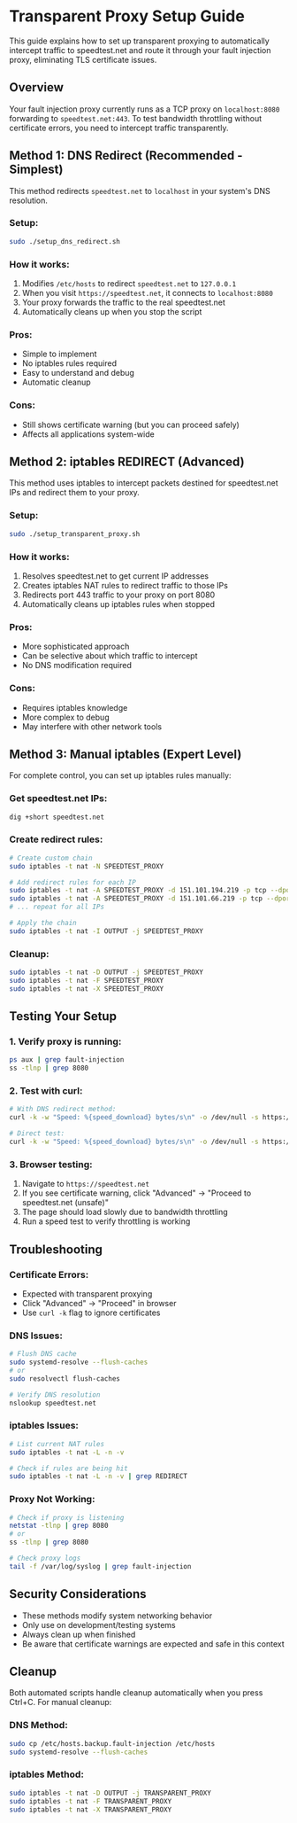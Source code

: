 # Transparent Proxy Setup Guide

This guide explains how to set up transparent proxying to automatically intercept traffic to speedtest.net and route it through your fault injection proxy, eliminating TLS certificate issues.

## Overview

Your fault injection proxy currently runs as a TCP proxy on `localhost:8080` forwarding to `speedtest.net:443`. To test bandwidth throttling without certificate errors, you need to intercept traffic transparently.

## Method 1: DNS Redirect (Recommended - Simplest)

This method redirects `speedtest.net` to `localhost` in your system's DNS resolution.

### Setup:
```bash
sudo ./setup_dns_redirect.sh
```

### How it works:
1. Modifies `/etc/hosts` to redirect `speedtest.net` to `127.0.0.1`
2. When you visit `https://speedtest.net`, it connects to `localhost:8080`
3. Your proxy forwards the traffic to the real speedtest.net
4. Automatically cleans up when you stop the script

### Pros:
- Simple to implement
- No iptables rules required
- Easy to understand and debug
- Automatic cleanup

### Cons:
- Still shows certificate warning (but you can proceed safely)
- Affects all applications system-wide

## Method 2: iptables REDIRECT (Advanced)

This method uses iptables to intercept packets destined for speedtest.net IPs and redirect them to your proxy.

### Setup:
```bash
sudo ./setup_transparent_proxy.sh
```

### How it works:
1. Resolves speedtest.net to get current IP addresses
2. Creates iptables NAT rules to redirect traffic to those IPs
3. Redirects port 443 traffic to your proxy on port 8080
4. Automatically cleans up iptables rules when stopped

### Pros:
- More sophisticated approach
- Can be selective about which traffic to intercept
- No DNS modification required

### Cons:
- Requires iptables knowledge
- More complex to debug
- May interfere with other network tools

## Method 3: Manual iptables (Expert Level)

For complete control, you can set up iptables rules manually:

### Get speedtest.net IPs:
```bash
dig +short speedtest.net
```

### Create redirect rules:
```bash
# Create custom chain
sudo iptables -t nat -N SPEEDTEST_PROXY

# Add redirect rules for each IP
sudo iptables -t nat -A SPEEDTEST_PROXY -d 151.101.194.219 -p tcp --dport 443 -j REDIRECT --to-port 8080
sudo iptables -t nat -A SPEEDTEST_PROXY -d 151.101.66.219 -p tcp --dport 443 -j REDIRECT --to-port 8080
# ... repeat for all IPs

# Apply the chain
sudo iptables -t nat -I OUTPUT -j SPEEDTEST_PROXY
```

### Cleanup:
```bash
sudo iptables -t nat -D OUTPUT -j SPEEDTEST_PROXY
sudo iptables -t nat -F SPEEDTEST_PROXY
sudo iptables -t nat -X SPEEDTEST_PROXY
```

## Testing Your Setup

### 1. Verify proxy is running:
```bash
ps aux | grep fault-injection
ss -tlnp | grep 8080
```

### 2. Test with curl:
```bash
# With DNS redirect method:
curl -k -w "Speed: %{speed_download} bytes/s\n" -o /dev/null -s https://speedtest.net

# Direct test:
curl -k -w "Speed: %{speed_download} bytes/s\n" -o /dev/null -s https://localhost:8080
```

### 3. Browser testing:
1. Navigate to `https://speedtest.net`
2. If you see certificate warning, click "Advanced" → "Proceed to speedtest.net (unsafe)"
3. The page should load slowly due to bandwidth throttling
4. Run a speed test to verify throttling is working

## Troubleshooting

### Certificate Errors:
- Expected with transparent proxying
- Click "Advanced" → "Proceed" in browser
- Use `curl -k` flag to ignore certificates

### DNS Issues:
```bash
# Flush DNS cache
sudo systemd-resolve --flush-caches
# or
sudo resolvectl flush-caches

# Verify DNS resolution
nslookup speedtest.net
```

### iptables Issues:
```bash
# List current NAT rules
sudo iptables -t nat -L -n -v

# Check if rules are being hit
sudo iptables -t nat -L -n -v | grep REDIRECT
```

### Proxy Not Working:
```bash
# Check if proxy is listening
netstat -tlnp | grep 8080
# or
ss -tlnp | grep 8080

# Check proxy logs
tail -f /var/log/syslog | grep fault-injection
```

## Security Considerations

- These methods modify system networking behavior
- Only use on development/testing systems
- Always clean up when finished
- Be aware that certificate warnings are expected and safe in this context

## Cleanup

Both automated scripts handle cleanup automatically when you press Ctrl+C. For manual cleanup:

### DNS Method:
```bash
sudo cp /etc/hosts.backup.fault-injection /etc/hosts
sudo systemd-resolve --flush-caches
```

### iptables Method:
```bash
sudo iptables -t nat -D OUTPUT -j TRANSPARENT_PROXY
sudo iptables -t nat -F TRANSPARENT_PROXY
sudo iptables -t nat -X TRANSPARENT_PROXY